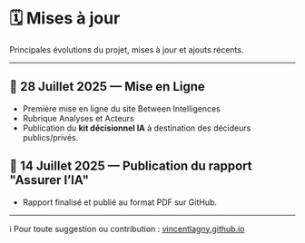 # 🗓️ Mises à jour

Principales évolutions du projet, mises à jour et ajouts récents.

---

## 📅 28 Juillet 2025 — Mise en Ligne

- Première mise en ligne du site Between Intelligences
- Rubrique Analyses et Acteurs
- Publication du **kit décisionnel IA** à destination des décideurs publics/privés.

## 📅 14 Juillet 2025 — Publication du rapport "Assurer l’IA"

- Rapport finalisé et publié au format PDF sur GitHub.

---

ℹ️ Pour toute suggestion ou contribution : [vincentlagny.github.io](https://github.com/vincentlagny/assurance-IA)
